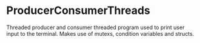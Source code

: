 # ProducerConsumerThreads
Threaded producer and consumer threaded program used to print user input to the terminal. Makes use of mutexs, condition variables and structs.
